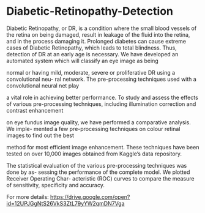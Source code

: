 # Diabetic-Retinopathy-Detection
Diabetic Retinopathy, or DR, is a condition where the small blood vessels of the retina
on being damaged, result in leakage of the fluid into the retina, and in the process
damaging it. Prolonged diabetes can cause extreme cases of Diabetic Retinopathy,
which leads to total blindness. Thus, detection of DR at an early age is necessary.
We have developed an automated system which will classify an eye image as being

normal or having mild, moderate, severe or proliferative DR using a convolutional neu-
ral network. The pre-processing techniques used with a convolutional neural net play

a vital role in achieving better performance. To study and assess the effects of various
pre-processing techniques, including illumination correction and contrast enhancement

on eye fundus image quality, we have performed a comparative analysis. We imple-
mented a few pre-processing techniques on colour retinal images to find out the best

method for most efficient image enhancement. These techniques have been tested on
over 10,000 images obtained from Kaggle’s data repository.

The statistical evaluation of the various pre-processing techniques was done by as-
sessing the performance of the complete model. We plotted Receiver Operating Char-
acteristic (ROC) curves to compare the measure of sensitivity, specificity and accuracy.

For more details:
https://drive.google.com/open?id=12UPJGgNtS26VkS3ZtL79yYW2qmDN7Vga
